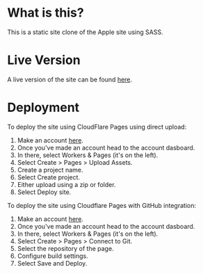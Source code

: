 # What is this?
This is a static site clone of the Apple site using SASS.

# Live Version
A live version of the site can be found [here](https://apple-sass.pages.dev/).

# Deployment
To deploy the site using CloudFlare Pages using direct upload:
1. Make an account [here](https://dash.cloudflare.com/sign-up/workers-and-pages).
2. Once you've made an account head to the account dasboard.
3. In there, select Workers & Pages (it's on the left).
4. Select Create > Pages > Upload Assets.
5. Create a project name.
6. Select Create project.
7. Either upload using a zip or folder.
8. Select Deploy site.

To deploy the site using Cloudflare Pages with GitHub integration:

1. Make an account [here](https://dash.cloudflare.com/sign-up/workers-and-pages).
2. Once you've made an account head to the account dasboard.
3. In there, select Workers & Pages (it's on the left).
4. Select Create > Pages > Connect to Git.
5. Select the repository of the page.
6. Configure build settings.
7. Select Save and Deploy.